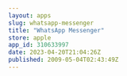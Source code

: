```yaml
---
layout: apps
slug: whatsapp-messenger
title: "WhatsApp Messenger"
store: apple
app_id: 310633997
date: 2023-04-20T21:04:26Z
published: 2009-05-04T02:43:49Z
---
```

